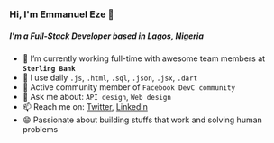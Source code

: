 ### Hi, I'm Emmanuel Eze 👋

##### I'm a Full-Stack Developer based in Lagos, Nigeria

- 🔭 I’m currently working full-time with awesome team members at **`Sterling Bank`**
- 🌱 I use daily `.js`, `.html`, `.sql`, `.json`, `.jsx`, `.dart`
- 👯 Active community member of `Facebook DevC community`
- 💬 Ask me about: `API design`, `Web design`
- 📫 Reach me on: [Twitter](https://twitter.com/chinazoemmanuel), [LinkedIn](https://www.linkedin.com/in/emmanuel-eze-99026a163)
- 😄 Passionate about building stuffs that work and solving human problems
